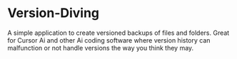 # Version-Diving
A simple application to create versioned backups of files and folders. Great for Cursor Ai and other Ai coding software where version history can malfunction or not handle versions the way you think they may.
